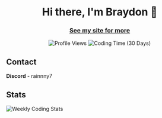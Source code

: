<!-- Intro -->
<div align="center">
  <h1>Hi there, I'm Braydon 👋</h1>
  <h3><a href="https://rainnny.club">See my site for more</a></h3>
  <img src="https://komarev.com/ghpvc/?username=rainnny7&label=Profile%20views&color=0e75b6&style=flat" alt="Profile Views"/>
  <img src="https://img.shields.io/endpoint?url=https://wakatime.rainnny.club/api/compat/shields/v1/Rainnny/interval:30_days&label=Coding Time (30d)" alt="Coding Time (30 Days)"/>
</div>

<!-- Contact -->
<div>
  <h2>Contact</h2>
  <span><b>Discord</b> - rainnny7</span>
</div>

<!-- Stats -->
<div>
   <h2>Stats</h2>
  <img src="https://github-readme-stats.vercel.app/api/wakatime?username=Rainnny&api_domain=wakatime.rainnny.club&bg_color=1A202C&title_color=2F855A&icon_color=2F855A&text_color=ffffff&custom_title=Weekly%20Coding%20Stats&layout=compact" alt="Weekly Coding Stats"/>
</div>
